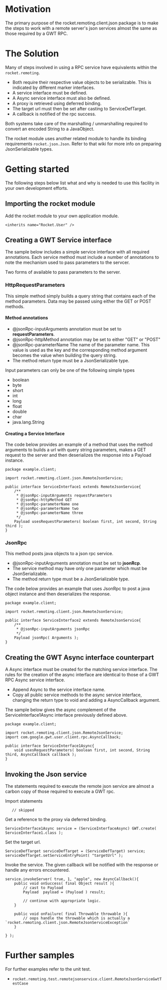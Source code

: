 # Motivation #
The primary purpose of the rocket.remoting.client.json package is to make the steps to work with a remote server's json services almost the same as those required by a GWT RPC.

# The Solution #
Many of steps involved in using a RPC service have equivalents within the `rocket.remoting`.
  * Both require their respective value objects to be serializable. This is indicated by different marker interfaces.
  * A service interface must be defined.
  * A Async service interface must also be defined.
  * A proxy is retrieved using deferred binding.
  * The target url must then be set after casting to ServiceDefTarget.
  * A callback is notified of the rpc success.

Both systems take care of the marshalling / unmarshalling required to convert an encoded String to a JavaObject.

The rocket module uses another related module to handle its binding requirements `rocket.json.Json`. Refer to that wiki for more info on preparing JsonSerializable types.

# Getting started #

The following steps below list what and why is needed to use this facility in your own development efforts.

## Importing the rocket module ##

Add the rocket module to your own application module.

```
<inherits name="Rocket.User" />
```

## Creating a GWT Service interface ##

The sample below includes a simple service interface with all required annotations. Each service method must include a number of annotations to note the mechanism used to pass parameters to the servcer.


Two forms of available to pass parameters to the server.

### HttpRequestParameters ###
This simple method simply builds a query string that contains each of the method parameters. Data may be passed using either the GET or POST methods.

#### Method annotations ####
  * @jsonRpc-inputArguments annotation must be set to **requestParameters**.
  * @jsonRpc-httpMethod annotation may be set to either "GET" or "POST"
  * @jsonRpc-parameterName The name of the parameter name. This value is used as the key and the corresponding method argument becomes the value when building the query string.
  * The method return type must be a JsonSerializable type.

Input parameters can only be one of the following simple types
  * boolean
  * byte
  * short
  * int
  * long
  * float
  * double
  * char
  * java.lang.String

#### Creating a Service Interface ####
The code below provides an example of a method that uses the method arguments to builds a url with query string parameters, makes a GET request to the server and then deserializes the response into a Payload instance.
```
package example.client;

import rocket.remoting.client.json.RemoteJsonService;

public interface ServiceInterface1 extends RemoteJsonService{
	/**
	 * @jsonRpc-inputArguments requestParameters
	 * @jsonRpc-httpMethod GET
	 * @jsonRpc-parameterName one
	 * @jsonRpc-parameterName two
	 * @jsonRpc-parameterName three
	 */
	Payload usesRequestParameters( boolean first, int second, String third );
}
```

### JsonRpc ###
This method posts java objects to a json rpc service.
  * @jsonRpc-inputArguments annotation must be set to **jsonRcp**.
  * The service method may have only one parameter which must be JsonSerializable.
  * The method return type must be a JsonSerializable type.

The code below provides an example that uses JsonRpc to post a java object instance and then deserializes the response.

```
package example.client;

import rocket.remoting.client.json.RemoteJsonService;

public interface ServiceInterface2 extends RemoteJsonService{
	/**
	 * @jsonRpc-inputArguments jsonRpc
	 */
	Payload jsonRpc( Arguments );
}
```


## Creating the GWT Async interface counterpart ##

A Async interface must be created for the matching service interface. The rules for the creation of the async interface are identical to those of a GWT RPC Async service interface.

  * Append Async to the service interface name.
  * Copy all public service methods to the async service interface, changing the return type to void and adding a AsyncCallback argument.

The sample below gives the async complement of the ServiceInterface1Async interface previously defined above.
```
package example.client;

import rocket.remoting.client.json.RemoteJsonService;
import com.google.gwt.user.client.rpc.AsyncCallback;

public interface ServiceInterface1Async{
	void usesRequestParameters( boolean first, int second, String third, AsyncCallback callback );
}
```



## Invoking the Json service ##

The statements required to execute the remote json service are almost a carbon copy of those required to execute a GWT rpc.

Import statements
```
   // skipped
```


Get a reference to the proxy via deferred binding.
```
ServiceInterface1Async service = (ServiceInterfaceAsync) GWT.create( ServiceInterface1.class );
```


Set the target url.
```
ServiceDefTarget serviceDefTarget = (ServiceDefTarget) service;
serviceDefTarget.setServiceEntryPoint( "targetUrl" );
```


Invoke the service. The given callback will be notified with the response or handle any errors encountered.


```
service.invokeServer( true, 1, "apple", new AsyncCallback(){
	public void onSuccess( final Object result ){
		// cast to Payload
		Payload  payload = (Payload ) result;

		// continue with appropriate logic.
	}

	public void onFailure( final Throwable throwable ){
		// oops handle the throwable which is actually a `rocket.remoting.client.json.RemoteJsonServiceException`
	}

} );

```


# Further samples #

For further examples refer to the unit test.
  * `rocket.remoting.test.remotejsonservice.client.RemoteJsonServiceGwtTestCase`